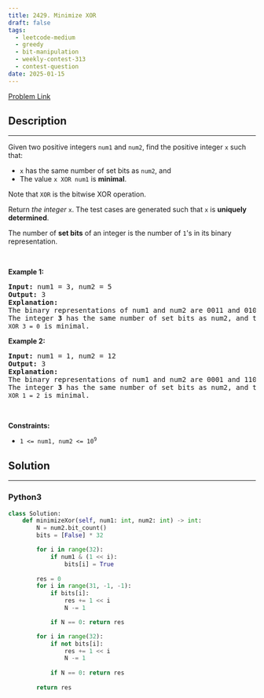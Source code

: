 ```yaml
---
title: 2429. Minimize XOR
draft: false
tags: 
  - leetcode-medium
  - greedy
  - bit-manipulation
  - weekly-contest-313
  - contest-question
date: 2025-01-15
---
```


[Problem Link](https://leetcode.com/problems/minimize-xor/)

## Description

---
<p>Given two positive integers <code>num1</code> and <code>num2</code>, find the positive integer <code>x</code> such that:</p>

<ul>
	<li><code>x</code> has the same number of set bits as <code>num2</code>, and</li>
	<li>The value <code>x XOR num1</code> is <strong>minimal</strong>.</li>
</ul>

<p>Note that <code>XOR</code> is the bitwise XOR operation.</p>

<p>Return <em>the integer </em><code>x</code>. The test cases are generated such that <code>x</code> is <strong>uniquely determined</strong>.</p>

<p>The number of <strong>set bits</strong> of an integer is the number of <code>1</code>&#39;s in its binary representation.</p>

<p>&nbsp;</p>
<p><strong class="example">Example 1:</strong></p>

<pre>
<strong>Input:</strong> num1 = 3, num2 = 5
<strong>Output:</strong> 3
<strong>Explanation:</strong>
The binary representations of num1 and num2 are 0011 and 0101, respectively.
The integer <strong>3</strong> has the same number of set bits as num2, and the value <code>3 XOR 3 = 0</code> is minimal.
</pre>

<p><strong class="example">Example 2:</strong></p>

<pre>
<strong>Input:</strong> num1 = 1, num2 = 12
<strong>Output:</strong> 3
<strong>Explanation:</strong>
The binary representations of num1 and num2 are 0001 and 1100, respectively.
The integer <strong>3</strong> has the same number of set bits as num2, and the value <code>3 XOR 1 = 2</code> is minimal.
</pre>

<p>&nbsp;</p>
<p><strong>Constraints:</strong></p>

<ul>
	<li><code>1 &lt;= num1, num2 &lt;= 10<sup>9</sup></code></li>
</ul>


## Solution

---
### Python3
``` py title='minimize-xor'
class Solution:
    def minimizeXor(self, num1: int, num2: int) -> int:
        N = num2.bit_count()
        bits = [False] * 32

        for i in range(32):
            if num1 & (1 << i):
                bits[i] = True
        
        res = 0
        for i in range(31, -1, -1):
            if bits[i]:
                res += 1 << i
                N -= 1

            if N == 0: return res

        for i in range(32):
            if not bits[i]:
                res += 1 << i
                N -= 1
            
            if N == 0: return res
        
        return res
```

